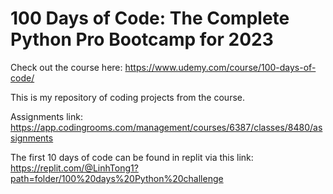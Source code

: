 # 100 Days of Code: The Complete Python Pro Bootcamp for 2023

Check out the course here: https://www.udemy.com/course/100-days-of-code/

This is my repository of coding projects from the course.

Assignments link: https://app.codingrooms.com/management/courses/6387/classes/8480/assignments

The first 10 days of code can be found in replit via this link: https://replit.com/@LinhTong1?path=folder/100%20days%20Python%20challenge
